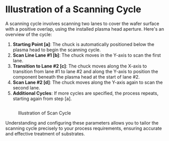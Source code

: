 # Illustration of a Scanning Cycle

A scanning cycle involves scanning two lanes to cover the wafer surface with a positive overlap, using the installed plasma head aperture. Here's an overview of the cycle:

1. **Starting Point \[a]**: The chuck is automatically positioned below the plasma head to begin the scanning cycle.
2. **Scan Line Lane #1 \[b]**: The chuck moves in the Y-axis to scan the first lane.
3. **Transition to Lane #2 \[c]**: The chuck moves along the X-axis to transition from lane #1 to lane #2 and along the Y-axis to position the component beneath the plasma head at the start of lane #2.
4. **Scan Lane #2 \[d]**: The chuck moves along the Y-axis again to scan the second lane.
5. **Additional Cycles**: If more cycles are specified, the process repeats, starting again from step \[a].

<figure><img src="../../.gitbook/assets/scancycle.jpg" alt=""><figcaption><p>Illustration of Scan Cycle </p></figcaption></figure>

Understanding and configuring these parameters allows you to tailor the scanning cycle precisely to your process requirements, ensuring accurate and effective treatment of substrates.
